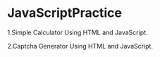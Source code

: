 # JavaScriptPractice

1.Simple Calculator Using HTML and JavaScript.

2.Captcha Generator Using HTML and JavaScript.
